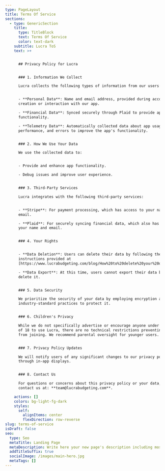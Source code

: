 ```yaml
---
type: PageLayout
title: Terms Of Service
sections:
  - type: GenericSection
    title:
      type: TitleBlock
      text: Terms Of Service
      color: text-dark
    subtitle: Lucra ToS
    text: >+


      ## Privacy Policy for Lucra


      ### 1. Information We Collect

      Lucra collects the following types of information from our users:


      - **Personal Data**: Name and email address, provided during account
      creation or interaction with our app.

      - **Financial Data**: Synced securely through Plaid to provide app
      functionality.

      - **Telemetry Data**: Automatically collected data about app usage,
      performance, and errors to improve the app's functionality.


      ### 2. How We Use Your Data

      We use the collected data to:


      - Provide and enhance app functionality.

      - Debug issues and improve user experience.


      ### 3. Third-Party Services

      Lucra integrates with the following third-party services:


      - **Stripe**: For payment processing, which has access to your name and
      email.

      - **Plaid**: For securely syncing financial data, which also has access to
      your name and email.


      ### 4. Your Rights


      - **Data Deletion**: Users can delete their data by following the
      instructions provided at
      [https://www.lucrabudgeting.com/blog/How%20to%20delete%20your%20data/](https://www.lucrabudgeting.com/blog/How%20to%20delete%20your%20data/).

      - **Data Export**: At this time, users cannot export their data but may
      delete it.


      ### 5. Data Security

      We prioritize the security of your data by employing encryption and other
      industry-standard practices to protect it.


      ### 6. Children's Privacy

      While we do not specifically advertise or encourage anyone under the age
      of 18 to use Lucra, there are no technical restrictions preventing them
      from joining. We recommend parental oversight for younger users.


      ### 7. Privacy Policy Updates

      We will notify users of any significant changes to our privacy policy
      through in-app displays.


      ### 8. Contact Us

      For questions or concerns about this privacy policy or your data, please
      contact us at: **team@lucrabudgeting.com**.

    actions: []
    colors: bg-light-fg-dark
    styles:
      self:
        alignItems: center
        flexDirection: row-reverse
slug: terms-of-service
isDraft: false
seo:
  type: Seo
  metaTitle: Landing Page
  metaDescription: Write here your new page's description including most relevant keywords.
  addTitleSuffix: true
  socialImage: /images/main-hero.jpg
  metaTags: []
---
```

